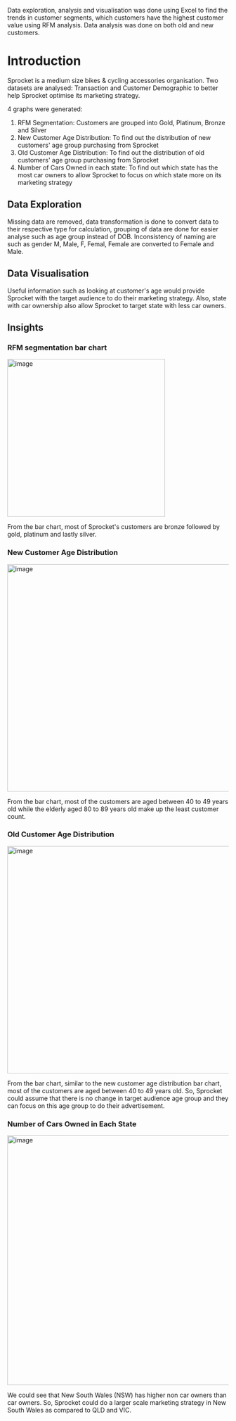 Data exploration, analysis and visualisation was done using Excel to find the trends in customer segments, which customers have the highest customer value using RFM analysis. Data analysis was done on both old and new customers. 

<h1>Introduction</h1>
Sprocket is a medium size bikes & cycling accessories organisation. 
Two datasets are analysed: Transaction and Customer Demographic to better help Sprocket optimise its marketing strategy.

4 graphs were generated:
1) RFM Segmentation: Customers are grouped into Gold, Platinum, Bronze and Silver
2) New Customer Age Distribution: To find out the distribution of new customers' age group purchasing from Sprocket
3) Old Customer Age Distribution: To find out the distribution of old customers' age group purchasing from Sprocket
4) Number of Cars Owned in each state: To find out which state has the most car owners to allow Sprocket to focus on which state more on its marketing strategy


<h2>Data Exploration</h2>
Missing data are removed, data transformation is done to convert data to their respective type for calculation, grouping of data are done for easier analyse such as age group instead of DOB.
Inconsistency of naming are such as gender M, Male, F, Femal, Female are converted to Female and Male.

<h2>Data Visualisation</h2>
Useful information such as looking at customer's age would provide Sprocket with the target audience to do their marketing strategy. Also, state with car ownership also allow Sprocket to target state with less car owners. 

<h2>Insights</h2>
<h3>RFM segmentation bar chart</h3>

<img width="359" alt="image" src="https://user-images.githubusercontent.com/105982014/228599304-f586c1c2-e5c2-4908-b05b-e7d71f9a62ba.png">

From the bar chart, most of Sprocket's customers are bronze followed by gold, platinum and lastly silver.


<h3>New Customer Age Distribution</h3>
<img width="517" alt="image" src="https://user-images.githubusercontent.com/105982014/228600482-4a8348e7-383c-4e89-9da1-080008e82ad9.png">

From the bar chart, most of the customers are aged between 40 to 49 years old while the elderly aged 80 to 89 years old make up the least customer count. 


<h3>Old Customer Age Distribution</h3>
<img width="517" alt="image" src="https://user-images.githubusercontent.com/105982014/228601169-26fafe52-90bc-4572-8b01-1edb70b15305.png">

From the bar chart, similar to the new customer age distribution bar chart, most of the customers are aged between 40 to 49 years old. So, Sprocket could assume that there is no change in target audience age group and they can focus on this age group to do their advertisement.

<h3>Number of Cars Owned in Each State</h3>
<img width="568" alt="image" src="https://user-images.githubusercontent.com/105982014/228601687-8fb5abde-9073-483c-bdb1-190e6b54972d.png">

We could see that New South Wales (NSW) has higher non car owners than car owners. So, Sprocket could do a larger scale marketing strategy in New South Wales as compared to QLD and VIC. 








